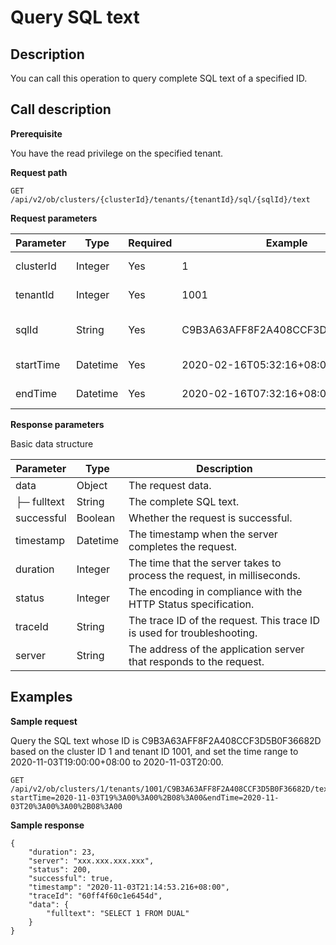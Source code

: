 Query SQL text
===================================



**Description**
------------------------------------

You can call this operation to query complete SQL text of a specified ID.

**Call description**
-----------------------------------------

**Prerequisite**

You have the read privilege on the specified tenant.

**Request path**

`GET /api/v2/ob/clusters/{clusterId}/tenants/{tenantId}/sql/{sqlId}/text`

**Request parameters**


| Parameter |   Type   | Required |             Example              |         Description          |
|-----------|----------|----------|----------------------------------|------------------------------|
| clusterId | Integer  | Yes      | 1                                | The ID of the cluster.       |
| tenantId  | Integer  | Yes      | 1001                             | The ID of the tenant.        |
| sqlId     | String   | Yes      | C9B3A63AFF8F2A408CCF3D5B0F36682D | The ID of the SQL statement. |
| startTime | Datetime | Yes      | 2020-02-16T05:32:16+08:00        | The start time.              |
| endTime   | Datetime | Yes      | 2020-02-16T07:32:16+08:00        | The end time.                |



**Response parameters**

Basic data structure


|  Parameter  |   Type   |                               Description                               |
|-------------|----------|-------------------------------------------------------------------------|
| data        | Object   | The request data.                                                       |
| ├─ fulltext | String   | The complete SQL text.                                                  |
| successful  | Boolean  | Whether the request is successful.                                      |
| timestamp   | Datetime | The timestamp when the server completes the request.                    |
| duration    | Integer  | The time that the server takes to process the request, in milliseconds. |
| status      | Integer  | The encoding in compliance with the HTTP Status specification.          |
| traceId     | String   | The trace ID of the request. This trace ID is used for troubleshooting. |
| server      | String   | The address of the application server that responds to the request.     |



**Examples**
---------------------------------

**Sample request**

Query the SQL text whose ID is C9B3A63AFF8F2A408CCF3D5B0F36682D based on the cluster ID 1 and tenant ID 1001, and set the time range to 2020-11-03T19:00:00+08:00 to 2020-11-03T20:00.

```code
GET /api/v2/ob/clusters/1/tenants/1001/C9B3A63AFF8F2A408CCF3D5B0F36682D/text?startTime=2020-11-03T19%3A00%3A00%2B08%3A00&endTime=2020-11-03T20%3A00%3A00%2B08%3A00
```



**Sample response**

```code
{
    "duration": 23,
    "server": "xxx.xxx.xxx.xxx",
    "status": 200,
    "successful": true,
    "timestamp": "2020-11-03T21:14:53.216+08:00",
    "traceId": "60ff4f60c1e6454d",
    "data": {
        "fulltext": "SELECT 1 FROM DUAL"
    }
}
```

